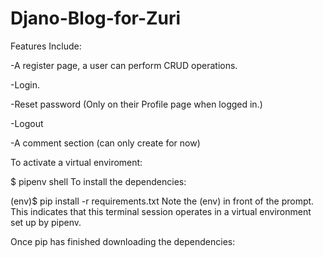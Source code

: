 # Djano-Blog-for-Zuri

Features Include:

-A register page, a user can perform CRUD operations.

-Login.

-Reset password (Only on their Profile page when logged in.)

-Logout

-A comment section (can only create for now)

To activate a virtual enviroment:

$ pipenv shell
To install the dependencies:

(env)$ pip install -r requirements.txt
Note the (env) in front of the prompt. This indicates that this terminal session operates in a virtual environment set up by pipenv.

Once pip has finished downloading the dependencies:


